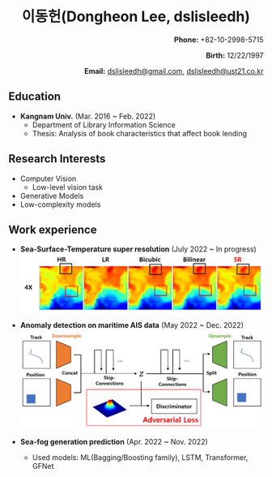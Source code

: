 <h1>
<div align="center">
  이동헌(Dongheon Lee, dslisleedh)
</div>
</h1>

<div align="right">
  <b>Phone:</b> +82-10-2998-5715  
  
  <b>Birth:</b> 12/22/1997  
  
  <b>Email:</b> dslisleedh@gmail.com, dslisleedh@ust21.co.kr
</div>

## Education  
 - <b>Kangnam Univ.</b> (Mar. 2016 ~ Feb. 2022)  
   - Department of Library Information Science  
   - Thesis: Analysis of book characteristics that affect book lending 

## Research Interests  
 - Computer Vision
   - Low-level vision task  
 - Generative Models  
 - Low-complexity models
 
## Work experience  
 - <b>Sea-Surface-Temperature super resolution</b> (July 2022 ~ In progress)  
   ![SST_SR_result](https://github.com/dslisleedh/dslisleedh_cv/blob/main/sst_sr_result.PNG)
   
 - <b>Anomaly detection on maritime AIS data</b> (May 2022 ~ Dec. 2022)  
   ![Model](https://github.com/dslisleedh/dslisleedh_cv/blob/main/ais_ad_aad_model.png)
  
 - <b>Sea-fog generation prediction</b> (Apr. 2022 ~ Nov. 2022)  
   - Used models: ML(Bagging/Boosting family), LSTM, Transformer, GFNet  
